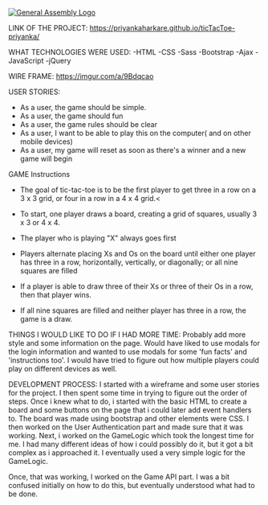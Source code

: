 [![General Assembly Logo](https://camo.githubusercontent.com/1a91b05b8f4d44b5bbfb83abac2b0996d8e26c92/687474703a2f2f692e696d6775722e636f6d2f6b6538555354712e706e67)](https://generalassemb.ly/education/web-development-immersive)

LINK OF THE PROJECT:
https://priyankaharkare.github.io/ticTacToe-priyanka/

WHAT TECHNOLOGIES WERE USED:
-HTML
-CSS
-Sass
-Bootstrap
-Ajax
-JavaScript
-jQuery

WIRE FRAME: https://imgur.com/a/9Bdqcao

USER STORIES:
- As a user, the game should be simple.
- As a user, the game should fun
- As a user, the game rules should be clear
- As a user, I want to be able to play this on the computer( and on other mobile devices)
- As a user, my game will reset as soon as there's a winner and a new game will begin

GAME Instructions
- The goal of tic-tac-toe is to be the first player to get three in a row on a
3 x 3 grid, or four in a row in a 4 x 4 grid.<

- To start, one player draws a board, creating a grid of squares,
 usually 3 x 3 or 4 x 4.

- The player who is playing "X" always goes first

- Players alternate placing Xs and Os on the board until either one player has
three in a row, horizontally, vertically, or diagonally; or all nine squares
are filled

- If a player is able to draw three of their Xs or three of their Os in a row,
 then that player wins.

- If all nine squares are filled and neither player has three in a row,
the game is a draw.

THINGS I WOULD LIKE TO DO IF I HAD MORE TIME:
Probably add more style and some information on the page. Would have liked to
use modals for the login information and wanted to use modals for some
'fun facts' and 'instructions too'.
I would have tried to figure out how multiple players could play on different
devices as well.

DEVELOPMENT PROCESS:
I started with a wireframe and some user stories for the project. I then spent
some time in trying to figure out the order of steps. Once i knew what to do,
i started with the basic HTML to create a board and some buttons on the page that
i could later add event handlers to. The board was made using bootstrap and
other elements were CSS.
I then worked on the User Authentication part and made sure that it was
working.
Next, i worked on the GameLogic which took the longest time for me. I had
many different ideas of how i could possibly do it, but it got a bit complex
as i approached it. I eventually used a very simple logic for the GameLogic.

Once, that was working, I worked on the Game API part. I was a bit confused
initially on how to do this, but eventually understood what had to be done.
